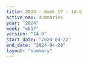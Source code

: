 ```yaml
---
title: 2024 - Week 17 - 14.0
active_nav: summaries
year: "2024"
week: "wk17"
version: "14.0"
start_date: "2024-04-22"
end_date: "2024-04-28"
layout: "summary"
---
```

